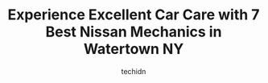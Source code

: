 ---
layout: ampstory
image: https://images.unsplash.com/photo-1617498115500-a71a00d2f6c3?ixlib=rb-4.0.3&ixid=MnwxMjA3fDB8MHxwaG90by1wYWdlfHx8fGVufDB8fHx8&auto=format&fit=crop&w=640&h=853&q=80
author: techidn
featured: false
description: Searching for the finest Nissan Mechanic in Watertown NY, USA? Look no further than the 7 best Nissan Mechanic in the area, where youll find a team of highly qualified professionals ready t
title: Experience Excellent Car Care with 7 Best Nissan Mechanics in Watertown NY
cover:
   title: Experience Excellent Car Care with 7 Best Nissan Mechanics in Watertown NY
   subtitle: Rickpate
   background: https://images.unsplash.com/photo-1617498115500-a71a00d2f6c3?ixlib=rb-4.0.3&ixid=MnwxMjA3fDB8MHxwaG90by1wYWdlfHx8fGVufDB8fHx8&auto=format&fit=crop&w=640&h=853&q=80

pages: 
 - layout: thirds
   top: <h1>#1 Monro Auto Service and Tire Centers</h1>
   bottom: "<p>Phenomenal work with amazing employees! I was headed out for a trip with my family for Memorial Day. They took care of my rig (1987 Toyota Motorhome) and ensured my famil</p>"
   background: https://www.knot35.com/toplist/wp-content/uploads/2023/06/best-nissan-mechanic-1-in-watertown-ny-1685831116.jpeg
   backgroundblur: true
 - layout: thirds
   top: <h1>#2 Midas</h1>
   bottom: "<p>817 Arsenal St, Watertown, NY 13601, United States</p>"
   background: https://www.knot35.com/toplist/wp-content/uploads/2023/06/best-nissan-mechanic-2-in-watertown-ny-1685831117.jpeg
   cta:
      link: https://www.knot35.com/toplist/experience-excellent-car-care-with-7-best-nissan-mechanics-in-watertown-ny/
      text: Experience Excellent Car Care with 7 Best Nissan Mechanics in Watertown NY
 - layout: thirds
   top: <h1>#3 Goodyear Auto Service</h1>
   bottom: "<p>1240 Arsenal St, Watertown, NY 13601, United States</p>"
   background: https://www.knot35.com/toplist/wp-content/uploads/2023/06/best-nissan-mechanic-3-in-watertown-ny-1685831118.jpeg
   cta:
      link: https://www.knot35.com/toplist/experience-excellent-car-care-with-7-best-nissan-mechanics-in-watertown-ny/
      text: Experience Excellent Car Care with 7 Best Nissan Mechanics in Watertown NY
 - layout: thirds
   top: <h1>#4 G Wizz Auto Sales Inc</h1>
   bottom: "<p>533 Leray St, Watertown, NY 13601, United States</p>"
   background: https://images.unsplash.com/photo-1496096265110-f83ad7f96608?ixlib=rb-4.0.3&ixid=MnwxMjA3fDB8MHxwaG90by1wYWdlfHx8fGVufDB8fHx8&auto=format&fit=crop&w=640&h=853&q=80
   cta:
      link: https://www.knot35.com/toplist/experience-excellent-car-care-with-7-best-nissan-mechanics-in-watertown-ny/
      text: Experience Excellent Car Care with 7 Best Nissan Mechanics in Watertown NY
 - layout: thirds
   top: <h1>#5 AAMCO Transmissions & Total Car Care</h1>
   bottom: "<p>595 Coffeen St, Watertown, NY 13601, United States</p>"
   background: https://images.unsplash.com/photo-1618556658017-fd9c732d1360?ixlib=rb-4.0.3&ixid=MnwxMjA3fDB8MHxwaG90by1wYWdlfHx8fGVufDB8fHx8&auto=format&fit=crop&w=640&h=853&q=80
   cta:
      link: https://www.knot35.com/toplist/experience-excellent-car-care-with-7-best-nissan-mechanics-in-watertown-ny/
      text: Experience Excellent Car Care with 7 Best Nissan Mechanics in Watertown NY
 - layout: thirds
   top: <h1>#6 Precision Towing & Auto Worx</h1>
   bottom: "<p>342 Factory St, Watertown, NY 13601, United States</p>"
   background: https://images.unsplash.com/photo-1604871000636-074fa5117945?ixlib=rb-4.0.3&ixid=MnwxMjA3fDB8MHxwaG90by1wYWdlfHx8fGVufDB8fHx8&auto=format&fit=crop&w=640&h=853&q=80
   cta:
      link: https://www.knot35.com/toplist/experience-excellent-car-care-with-7-best-nissan-mechanics-in-watertown-ny/
      text: Experience Excellent Car Care with 7 Best Nissan Mechanics in Watertown NY
 - layout: thirds
   top: <h1>#7 Watertown Spring & Alignment</h1>
   bottom: "<p>445 Coffeen St, Watertown, NY 13601, United States</p>"
   background: https://images.unsplash.com/photo-1509114397022-ed747cca3f65?ixlib=rb-4.0.3&ixid=MnwxMjA3fDB8MHxwaG90by1wYWdlfHx8fGVufDB8fHx8&auto=format&fit=crop&w=640&h=853&q=80
   cta:
      link: https://www.knot35.com/toplist/experience-excellent-car-care-with-7-best-nissan-mechanics-in-watertown-ny/
      text: Experience Excellent Car Care with 7 Best Nissan Mechanics in Watertown NY
 - layout: thirds
   middle: Continue reading...
   background: https://images.unsplash.com/photo-1540457036297-448b6b99e91c?ixlib=rb-4.0.3&ixid=MnwxMjA3fDB8MHxwaG90by1wYWdlfHx8fGVufDB8fHx8&auto=format&fit=crop&w=640&h=853&q=80
   cta:
      link: https://www.knot35.com/toplist/experience-excellent-car-care-with-7-best-nissan-mechanics-in-watertown-ny/
      text: Experience Excellent Car Care with 7 Best Nissan Mechanics in Watertown NY
      
---